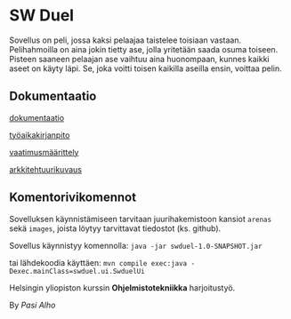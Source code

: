# SW Duel

Sovellus on peli, jossa kaksi pelaajaa taistelee toisiaan vastaan. Pelihahmoilla on aina jokin tietty ase, jolla yritetään saada osuma toiseen. Pisteen saaneen pelaajan ase vaihtuu aina huonompaan, kunnes kaikki aseet on käyty läpi. Se, joka voitti toisen kaikilla aseilla ensin, voittaa pelin.

## Dokumentaatio

[dokumentaatio](swduel/dokumentaatio)

[työaikakirjanpito](swduel/dokumentaatio/tuntikirjanpito.md)

[vaatimusmäärittely](swduel/dokumentaatio/vaatimusmaarittely.md)

[arkkitehtuurikuvaus](swduel/dokumentaatio/arkkitehtuurikuvaus.md)

## Komentorivikomennot

Sovelluksen käynnistämiseen tarvitaan juurihakemistoon kansiot `arenas` sekä `images`, joista löytyy tarvittavat tiedostot (ks. github).

Sovellus käynnistyy komennolla:
`java -jar swduel-1.0-SNAPSHOT.jar`

tai lähdekoodia käyttäen:
`mvn compile exec:java -Dexec.mainClass=swduel.ui.SwduelUi`

Helsingin yliopiston kurssin **Ohjelmistotekniikka** harjoitustyö.

By *Pasi Alho*
